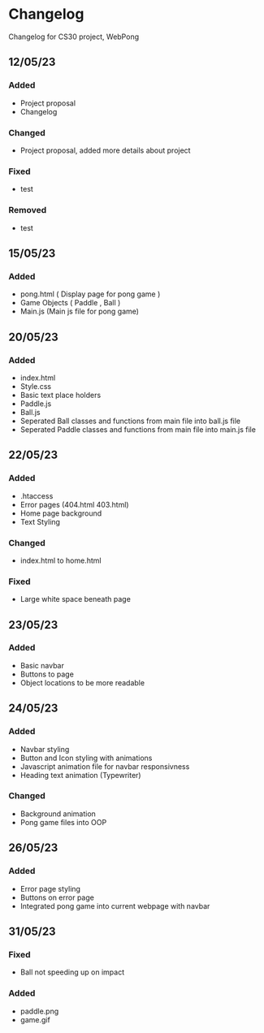 # Changelog
Changelog for CS30 project, WebPong

## 12/05/23

### Added
- Project proposal
- Changelog

### Changed
- Project proposal, added more details about project

### Fixed
- test

### Removed
- test

## 15/05/23

### Added
- pong.html ( Display page for pong game )
- Game Objects ( Paddle , Ball )
- Main.js (Main js file for pong game)

## 20/05/23

### Added
- index.html
- Style.css
- Basic text place holders
- Paddle.js
- Ball.js
- Seperated Ball classes and functions from main file into ball.js file
- Seperated Paddle classes and functions from main file into main.js file

## 22/05/23

### Added
- .htaccess
- Error pages (404.html 403.html)
- Home page background
- Text Styling

### Changed
- index.html to home.html

### Fixed
- Large white space beneath page

## 23/05/23

### Added
- Basic navbar
- Buttons to page
- Object locations to be more readable

## 24/05/23

### Added
- Navbar styling
- Button and Icon styling with animations
- Javascript animation file for navbar responsivness
- Heading text animation (Typewriter)

### Changed
- Background animation
- Pong game files into OOP

## 26/05/23

### Added
- Error page styling
- Buttons on error page
- Integrated pong game into current webpage with navbar

## 31/05/23

### Fixed
- Ball not speeding up on impact

### Added
- paddle.png
- game.gif
